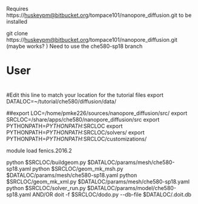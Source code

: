 Requires
https://huskeypm@bitbucket.org/tompace101/nanopore_diffusion.git
to be installed 

git clone https://huskeypm@bitbucket.org/tompace101/nanopore_diffusion.git
(maybe works? )
Need to use the che580-sp18 branch 

#
# User 
#

#Edit this line to match your location for the tutorial files
export DATALOC=~/tutorial/che580/diffusion/data/

##export LOC=/home/pmke226/sources/nanopore_diffusion/src/
export SRCLOC=/share/apps/che580/nanopore_diffusion/src
export PYTHONPATH=$PYTHONPATH:$SRCLOC
export PYTHONPATH=$PYTHONPATH:$SRCLOC/solvers/
export PYTHONPATH=$PYTHONPATH:$SRCLOC/customizations/

module load fenics.2016.2 


python $SRCLOC/buildgeom.py $DATALOC/params/mesh/che580-sp18.yaml
python $SRCLOC/geom_mk_msh.py $DATALOC/params/mesh/che580-sp18.yaml
python $SRCLOC/geom_mk_xml.py $DATALOC/params/mesh/che580-sp18.yaml
python $SRCLOC/solver_run.py $DATALOC/params/model/che580-sp18.yaml 
AND/OR
doit -f $SRCLOC/dodo.py --db-file $DATALOC/.doit.db
